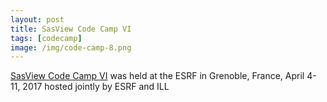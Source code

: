 ```yaml
---
layout: post
title: SasView Code Camp VI
tags: [codecamp]
image: /img/code-camp-8.png
---
```


[SasView Code Camp VI](http://trac.sasview.org/wiki/CodeCampVI) was held at the ESRF in Grenoble, France, April 4-11, 2017 hosted jointly by ESRF and ILL